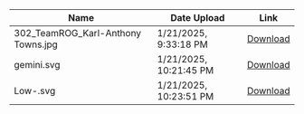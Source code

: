 | **Name** | **Date Upload** | **Link** |
| ----- | ----- | ----- |
| 302_TeamROG_Karl-Anthony Towns.jpg | 1/21/2025, 9:33:18 PM | [Download](https://github.com/almaheras/blackhole/raw/refs/heads/main/302_TeamROG_Karl-Anthony%20Towns.jpg) |
| gemini.svg | 1/21/2025, 10:21:45 PM | [Download](https://github.com/almaheras/blackhole/raw/refs/heads/main/gemini.svg) |
| Low-.svg | 1/21/2025, 10:23:51 PM | [Download](https://github.com/almaheras/blackhole/raw/refs/heads/main/Low-.svg) |